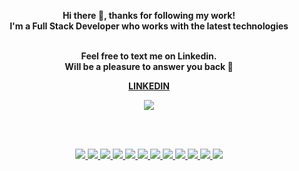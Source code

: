 <div align="center" width="50">
<p><strong>Hi there 👋, thanks for following my work!
<br>I'm a Full Stack Developer who works with the latest technologies
<br><br></strong></p>

<strong>
<p>Feel free to text me on Linkedin.<br>Will be a pleasure to answer you back 🙂</p>
<a href="https://www.linkedin.com/in/ramiro-aduviri/" target="_blank">LINKEDIN</a>
</strong>

<br>

<p align="center">
  <a href='https://github-readme-streak-stats.herokuapp.com/?user=ramir095&theme=highcontrast&hide_border=true&date_format=M%20j%5B%2C%20Y%5D&background=0E1117'>
    <img src='https://github-readme-streak-stats.herokuapp.com/?user=ramir095&theme=highcontrast&hide_border=true&date_format=M%20j%5B%2C%20Y%5D&background=0E1117' />
  </a>
</p>

<br><br>

<div align="center">
    <a href="https://dev.to/envoy_/150-badges-for-github-pnk">
      <img src="https://img.shields.io/badge/JavaScript-F7DF1E?style=for-the-badge&logo=javascript&logoColor=black" />
      <img src="https://img.shields.io/badge/TypeScript-007ACC?style=for-the-badge&logo=typescript&logoColor=white" />
      <img src="https://img.shields.io/badge/HTML5-E34F26?style=for-the-badge&logo=html5&logoColor=white" />
      <img src="https://img.shields.io/badge/CSS3-1572B6?style=for-the-badge&logo=css3&logoColor=white" />
      <img src="https://img.shields.io/badge/React-20232A?style=for-the-badge&logo=react&logoColor=61DAFB" />
      <img src="https://img.shields.io/badge/React_Native-20232A?style=for-the-badge&logo=react&logoColor=61DAFB" />
      <img src="https://img.shields.io/badge/Redux-593D88?style=for-the-badge&logo=redux&logoColor=white" />
      <img src="	https://img.shields.io/badge/Tailwind_CSS-38B2AC?style=for-the-badge&logo=tailwind-css&logoColor=white" />
      <img src="https://img.shields.io/badge/Node.js-43853D?style=for-the-badge&logo=node.js&logoColor=white" />
      <img src="https://img.shields.io/badge/Express.js-404D59?style=for-the-badge" />
      <img src="https://img.shields.io/badge/PostgreSQL-316192?style=for-the-badge&logo=postgresql&logoColor=white" />
      <img src="https://img.shields.io/badge/MongoDB-4EA94B?style=for-the-badge&logo=mongodb&logoColor=white" />
    </a>
</div>
